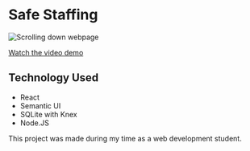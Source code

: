 # Safe Staffing #

![Scrolling down webpage](https://media.giphy.com/media/rXTewDrlCbofiT0KmG/giphy.gif)

[Watch the video demo](https://youtu.be/VZVjvXO9Svc)

## Technology Used ##
- React
- Semantic UI
- SQLite with Knex
- Node.JS

This project was made during my time as a web development student.

